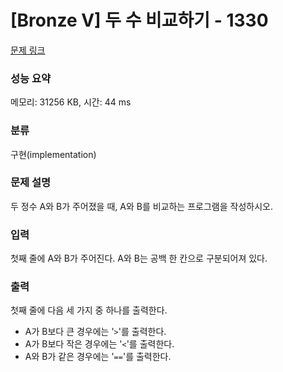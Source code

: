 # [Bronze V] 두 수 비교하기 - 1330 

[문제 링크](https://www.acmicpc.net/problem/1330) 

### 성능 요약

메모리: 31256 KB, 시간: 44 ms

### 분류

구현(implementation)

### 문제 설명

<p style="user-select: auto;">두 정수 A와 B가 주어졌을 때, A와 B를 비교하는 프로그램을 작성하시오.</p>

### 입력 

 <p style="user-select: auto;">첫째 줄에 A와 B가 주어진다. A와 B는 공백 한 칸으로 구분되어져 있다.</p>

### 출력 

 <p style="user-select: auto;">첫째 줄에 다음 세 가지 중 하나를 출력한다.</p>

<ul style="user-select: auto;">
	<li style="user-select: auto;">A가 B보다 큰 경우에는 '<code style="user-select: auto;">></code>'를 출력한다.</li>
	<li style="user-select: auto;">A가 B보다 작은 경우에는 '<code style="user-select: auto;"><</code>'를 출력한다.</li>
	<li style="user-select: auto;">A와 B가 같은 경우에는 '<code style="user-select: auto;">==</code>'를 출력한다.</li>
</ul>

